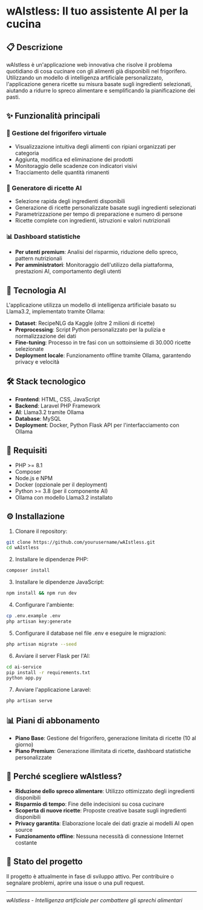 # wAIstless: Il tuo assistente AI per la cucina

## 📋 Descrizione
wAIstless è un'applicazione web innovativa che risolve il problema quotidiano di cosa cucinare con gli alimenti già disponibili nel frigorifero. Utilizzando un modello di intelligenza artificiale personalizzato, l'applicazione genera ricette su misura basate sugli ingredienti selezionati, aiutando a ridurre lo spreco alimentare e semplificando la pianificazione dei pasti.

## ✨ Funzionalità principali

### 🧊 Gestione del frigorifero virtuale
- Visualizzazione intuitiva degli alimenti con ripiani organizzati per categoria
- Aggiunta, modifica ed eliminazione dei prodotti
- Monitoraggio delle scadenze con indicatori visivi
- Tracciamento delle quantità rimanenti

### 🍳 Generatore di ricette AI
- Selezione rapida degli ingredienti disponibili
- Generazione di ricette personalizzate basate sugli ingredienti selezionati
- Parametrizzazione per tempo di preparazione e numero di persone
- Ricette complete con ingredienti, istruzioni e valori nutrizionali

### 📊 Dashboard statistiche
- **Per utenti premium**: Analisi del risparmio, riduzione dello spreco, pattern nutrizionali
- **Per amministratori**: Monitoraggio dell'utilizzo della piattaforma, prestazioni AI, comportamento degli utenti

## 🤖 Tecnologia AI
L'applicazione utilizza un modello di intelligenza artificiale basato su Llama3.2, implementato tramite Ollama:

- **Dataset**: RecipeNLG da Kaggle (oltre 2 milioni di ricette)
- **Preprocessing**: Script Python personalizzato per la pulizia e normalizzazione dei dati
- **Fine-tuning**: Processo in tre fasi con un sottoinsieme di 30.000 ricette selezionate
- **Deployment locale**: Funzionamento offline tramite Ollama, garantendo privacy e velocità

## 🛠️ Stack tecnologico
- **Frontend**: HTML, CSS, JavaScript
- **Backend**: Laravel PHP Framework
- **AI**: Llama3.2 tramite Ollama
- **Database**: MySQL
- **Deployment**: Docker, Python Flask API per l'interfacciamento con Ollama

## 📝 Requisiti
- PHP >= 8.1
- Composer
- Node.js e NPM
- Docker (opzionale per il deployment)
- Python >= 3.8 (per il componente AI)
- Ollama con modello Llama3.2 installato

## ⚙️ Installazione

1. Clonare il repository:
```bash
git clone https://github.com/yourusername/wAIstless.git
cd wAIstless
```

2. Installare le dipendenze PHP:
```bash
composer install
```

3. Installare le dipendenze JavaScript:
```bash
npm install && npm run dev
```

4. Configurare l'ambiente:
```bash
cp .env.example .env
php artisan key:generate
```

5. Configurare il database nel file .env e eseguire le migrazioni:
```bash
php artisan migrate --seed
```

6. Avviare il server Flask per l'AI:
```bash
cd ai-service
pip install -r requirements.txt
python app.py
```

7. Avviare l'applicazione Laravel:
```bash
php artisan serve
```

## 📊 Piani di abbonamento
- **Piano Base**: Gestione del frigorifero, generazione limitata di ricette (10 al giorno)
- **Piano Premium**: Generazione illimitata di ricette, dashboard statistiche personalizzate

## 🌟 Perché scegliere wAIstless?
- **Riduzione dello spreco alimentare**: Utilizzo ottimizzato degli ingredienti disponibili
- **Risparmio di tempo**: Fine delle indecisioni su cosa cucinare
- **Scoperta di nuove ricette**: Proposte creative basate sugli ingredienti disponibili
- **Privacy garantita**: Elaborazione locale dei dati grazie ai modelli AI open source
- **Funzionamento offline**: Nessuna necessità di connessione Internet costante

## 🚧 Stato del progetto
Il progetto è attualmente in fase di sviluppo attivo. Per contribuire o segnalare problemi, aprire una issue o una pull request.

---

*wAIstless - Intelligenza artificiale per combattere gli sprechi alimentari*